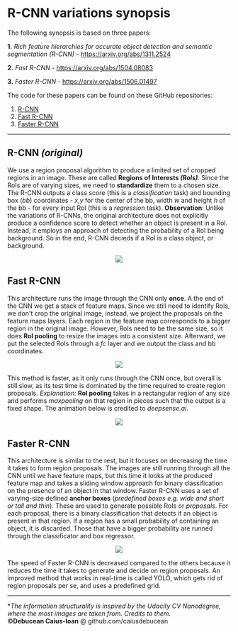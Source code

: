 
# R-CNN variations synopsis

The following synopsis is based on three papers: 

**1.** *Rich feature hierarchies for accurate object detection and semantic segmentation (R-CNN)* - https://arxiv.org/abs/1311.2524

**2.** *Fast R-CNN* - https://arxiv.org/abs/1504.08083

**3.** *Faster R-CNN* - https://arxiv.org/abs/1506.01497

The code for these papers can be found on these GitHub repositories:
1. [R-CNN](https://github.com/rbgirshick/rcnn)
2. [Fast R-CNN](https://github.com/rbgirshick/fast-rcnn)
3. [Faster R-CNN](https://github.com/rbgirshick/py-faster-rcnn)

___

## R-CNN _(original)_

We use a region proposal algorithm to produce a limited set of cropped regions in an image. These are called **Regions of Interests _(RoIs)_**. Since the RoIs are of varying sizes, we need to **standardize** them to a chosen size. 
The R-CNN outputs a class score (this is a _classification_ task) and bounding box (_bb_) coordinates - _x,y_ for the center of the bb, width _w_ and height _h_ of the bb - for every input RoI (this is a _regression_ task).
**Observation**: Unlike the variations of R-CNNs, the original architecture does not explicitly produce a confidence score to detect whether an object is present in a RoI. Instead, it employs an approach of detecting the probability of a RoI being background. So in the end, R-CNN decieds if a RoI is a class object, or background.

<div style="text-align:center"><img src="https://i.imgur.com/DMuIwai.png"/></div>

## Fast R-CNN

This architecture runs the image through the CNN only **once**. A the end of the CNN we get a stack of feature maps. Since we still need to identify RoIs, we don't crop the original image, instead, we project the proposals on the feature maps layers. Each region in the feature map corresponds to a bigger region in the original image. However, RoIs need to be the same size, so it does **RoI pooling** to resize the images into a consistent size. Afterward, we put the selected RoIs through a _fc_ layer and we output the class and bb coordinates.

<div style="text-align:center"><img src="https://i.imgur.com/iCESs09.png"/></div>

This method is faster, as it only runs through the CNN once, but overall is still slow, as its test time is dominated by the time required to create region proposals.
_Explanation:_ **RoI pooling** takes in a rectangular region of any size and performs _maxpooling_ on that region in pieces such that the output is a fixed shape. The animation below is credited to _deepsense.ai_.
<div style="text-align:center"><img src="https://media.giphy.com/media/Tk8CNxVy5IfLWL7Xv0/giphy.gif"></img></div>

## Faster R-CNN

This architecture is similar to the rest, but it focuses on decreasing the time it takes to form region proposals. The images are still running through all the CNN until we have feature maps, but this time it looks at the produced feature map and takes a sliding window approach for binary classification on the presence of an object in that window.
Faster R-CNN uses a set of varying-size defined **anchor boxes** (_predefined boxes e.g. wide and short or tall and thin_). These are used to generate possible RoIs or _proposals_. For each proposal, there is a binary classification that detects if an object is present in that region. If a region has a small probability of containing an object, it is discarded. Those that have a bigger probability are runned through the classificator and box regressor.

<div style="text-align:center"><img src="https://i.imgur.com/zB7IDS1.png"/></div>

The speed of Faster R-CNN is decreased compared to the others because it reduces the time it takes to generate and decide on region proposals. An improved method that works in real-time is called YOLO, which gets rid of region proposals per se, and uses a predefined grid.








___
<div>*<i>The information structurality is inspired by the Udacity CV Nanodegree, where the most images are taken from. Credits to them. </i></div>
<div>&copy;<b>Debucean Caius-Ioan</b> @ github.com/caiusdebucean</div>
